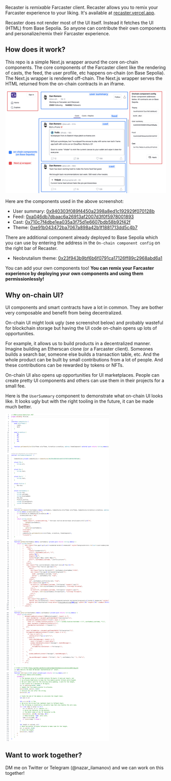 Recaster is <i>remixable</i> Farcaster client. Recaster allows you to remix your Farcaster experience to your liking. It's available at [recaster.vercel.app](https://recaster.vercel.app/).

Recaster does not render most of the UI itself. Instead it fetches the UI (HTML) from Base Sepolia. So anyone can contribute their own components and personalize/remix their Farcaster experience.

## How does it work?

This repo is a simple Next.js wrapper around the core on-chain components. The core components of the Farcaster client like the rendering of casts, the feed, the user profile, etc happens on-chain (on Base Sepolia). The Next.js wrapper is rendered off-chain. The Next.js wrapper serves the HTML returned from the on-chain contracts in an iframe.

![Components](assets/components.png)

Here are the components used in the above screenshot:

- User summary: [0x940303f089f4450a2398a8ed1c192929f070128b](https://sepolia.basescan.org/address/0x940303f089f4450a2398a8ed1c192929f070128b#code)
- Feed: [0xa046db7dbaac6a26913af2007d3f0f5978001893](https://sepolia.basescan.org/address/0xa046db7dbaac6a26913af2007d3f0f5978001893#code)
- Cast: [0x710c7f4dbe1ea035a3f75d1e6607bdb58b92f42f](https://sepolia.basescan.org/address/0x710c7f4dbe1ea035a3f75d1e6607bdb58b92f42f#code)
- Theme: [0xe91b043472ba7067a898a42b1f1881713dd5c4b7](https://sepolia.basescan.org/address/0xe91b043472ba7067a898a42b1f1881713dd5c4b7#code)

There are additional component already deployed to Base Sepolia which you can use by entering the address in the `On-chain component config` on the right bar of Recaster.

- Neobrutalism theme: [0x23f943b9bf6b6f0791ca17126ff89c2968abd6a1](https://sepolia.basescan.org/address/0x23f943b9bf6b6f0791ca17126ff89c2968abd6a1#code)

You can add your own components too! **You can remix your Farcaster experience by deploying your own components and using them permissionlessly!**

## Why on-chain UI?

UI components and smart contracts have a lot in common. They are bother very composable and benefit from being decentralized.

On-chain UI might look ugly (see screenshot below) and probably wasteful for blockchain storage but having the UI code on-chain opens up lots of opportunities.

For example, it allows us to build products in a decentralized manner. Imagine building an Etherscan clone (or a Farcaster client). Someones builds a search bar, someone else builds a transaction table, etc. And the whole product can be built by small contributions from a lot of people. And these contributions can be rewarded by tokens or NFTs.

On-chain UI also opens up opportunities for UI marketplaces. People can create pretty UI components and others can use them in their projects for a small fee.

Here is the `UserSummary` component to demonstrate what on-chain UI looks like. It looks ugly but with the right tooling in the future, it can be made much better.

![user summary component](assets/on-chain-contract.png)

## Want to work together?

DM me on Twitter or Telegram (@nazar_ilamanov) and we can work on this together!
